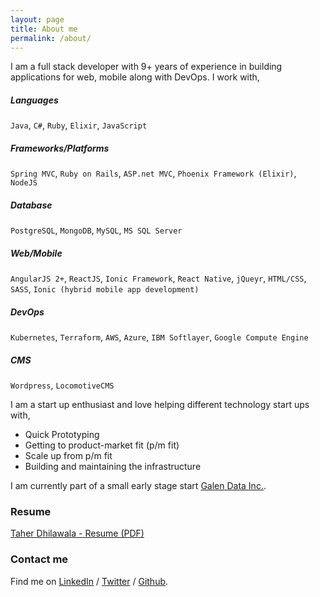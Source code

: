 ```yaml
---
layout: page
title: About me
permalink: /about/
---
```


I am a full stack developer with 9+ years of experience in building applications for web, mobile along with DevOps. I work with,

##### Languages
`Java`, `C#`, `Ruby`, `Elixir`, `JavaScript`

##### Frameworks/Platforms
`Spring MVC`, `Ruby on Rails`, `ASP.net MVC`, `Phoenix Framework (Elixir)`, `NodeJS`

##### Database
`PostgreSQL`, `MongoDB`, `MySQL`, `MS SQL Server`

##### Web/Mobile
`AngularJS 2+`, `ReactJS`, `Ionic Framework`, `React Native`, `jQueyr`, `HTML/CSS`, `SASS`, `Ionic (hybrid mobile app development)`

##### DevOps
`Kubernetes`, `Terraform`, `AWS`, `Azure`, `IBM Softlayer`, `Google Compute Engine`

##### CMS
`Wordpress`, `LocomotiveCMS`

I am a start up enthusiast and love helping different technology start ups with,

* Quick Prototyping
* Getting to product-market fit (p/m fit)
* Scale up from p/m fit
* Building and maintaining the infrastructure

I am currently part of a small early stage start <a href="http://www.galendata.com/" target="_blank">Galen Data Inc.</a>.

### Resume

[Taher Dhilawala - Resume (PDF)][resume]

### Contact me

Find me on  [LinkedIn][linkedIn] / [Twitter][Twitter] / [Github][github].

[linkedIn]: https://www.linkedin.com/in/tahernd/
[github]: https://github.com/taher435
[twitter]: https://twitter.com/taher435
[resume]: https://www.dropbox.com/s/h2d6drww4ub57rz/Taher%20Dhilawala.pdf?dl=0


